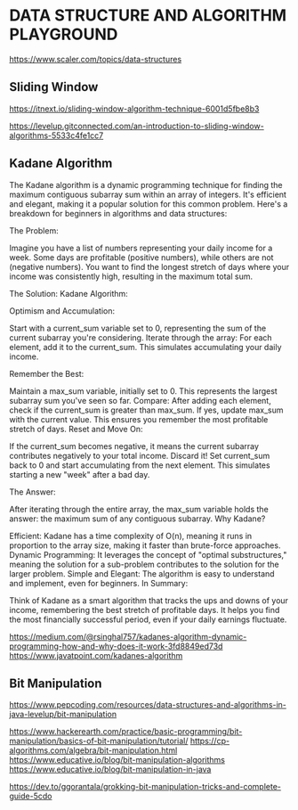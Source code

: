 # DATA STRUCTURE AND ALGORITHM PLAYGROUND

https://www.scaler.com/topics/data-structures



## Sliding Window

https://itnext.io/sliding-window-algorithm-technique-6001d5fbe8b3

https://levelup.gitconnected.com/an-introduction-to-sliding-window-algorithms-5533c4fe1cc7


## Kadane Algorithm

<p>
The Kadane algorithm is a dynamic programming technique for finding the maximum contiguous subarray sum within an array of integers. It's efficient and elegant, making it a popular solution for this common problem. Here's a breakdown for beginners in algorithms and data structures:

The Problem:

Imagine you have a list of numbers representing your daily income for a week. Some days are profitable (positive numbers), while others are not (negative numbers). You want to find the longest stretch of days where your income was consistently high, resulting in the maximum total sum.

The Solution: Kadane Algorithm:

Optimism and Accumulation:

Start with a current_sum variable set to 0, representing the sum of the current subarray you're considering.
Iterate through the array: For each element, add it to the current_sum. This simulates accumulating your daily income.

Remember the Best:

Maintain a max_sum variable, initially set to 0. This represents the largest subarray sum you've seen so far.
Compare: After adding each element, check if the current_sum is greater than max_sum. If yes, update max_sum with the current value. This ensures you remember the most profitable stretch of days.
Reset and Move On:

If the current_sum becomes negative, it means the current subarray contributes negatively to your total income. Discard it! Set current_sum back to 0 and start accumulating from the next element. This simulates starting a new "week" after a bad day.

The Answer:

After iterating through the entire array, the max_sum variable holds the answer: the maximum sum of any contiguous subarray.
Why Kadane?

Efficient: Kadane has a time complexity of O(n), meaning it runs in proportion to the array size, making it faster than brute-force approaches.
Dynamic Programming: It leverages the concept of "optimal substructures," meaning the solution for a sub-problem contributes to the solution for the larger problem.
Simple and Elegant: The algorithm is easy to understand and implement, even for beginners.
In Summary:

Think of Kadane as a smart algorithm that tracks the ups and downs of your income, remembering the best stretch of profitable days. It helps you find the most financially successful period, even if your daily earnings fluctuate.
</p>

https://medium.com/@rsinghal757/kadanes-algorithm-dynamic-programming-how-and-why-does-it-work-3fd8849ed73d
https://www.javatpoint.com/kadanes-algorithm


## Bit Manipulation

https://www.pepcoding.com/resources/data-structures-and-algorithms-in-java-levelup/bit-manipulation

https://www.hackerearth.com/practice/basic-programming/bit-manipulation/basics-of-bit-manipulation/tutorial/
https://cp-algorithms.com/algebra/bit-manipulation.html
https://www.educative.io/blog/bit-manipulation-algorithms
https://www.educative.io/blog/bit-manipulation-in-java

https://dev.to/ggorantala/grokking-bit-manipulation-tricks-and-complete-guide-5cdo